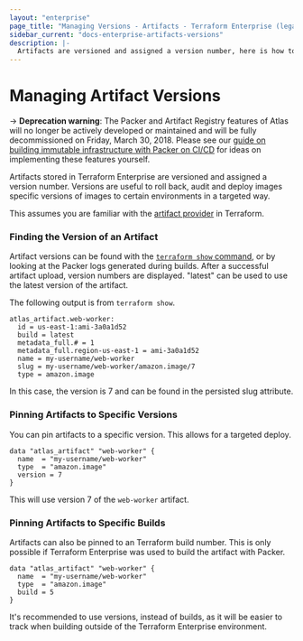 ```yaml
---
layout: "enterprise"
page_title: "Managing Versions - Artifacts - Terraform Enterprise (legacy)"
sidebar_current: "docs-enterprise-artifacts-versions"
description: |-
  Artifacts are versioned and assigned a version number, here is how to manage the versions.
---
```


# Managing Artifact Versions

-> **Deprecation warning**:  The Packer and Artifact Registry features of Atlas will no longer be actively developed or maintained and will be fully decommissioned on Friday, March 30, 2018. Please see our [guide on building immutable infrastructure with Packer on CI/CD](https://www.packer.io/guides/packer-on-cicd/) for ideas on implementing these features yourself.

Artifacts stored in Terraform Enterprise are versioned and assigned a version
number. Versions are useful to roll back, audit and deploy images specific
versions of images to certain environments in a targeted way.

This assumes you are familiar with the [artifact provider](https://terraform.io/docs/providers/terraform-enterprise/index.html)
in Terraform.

### Finding the Version of an Artifact

Artifact versions can be found with the [`terraform show` command](https://terraform.io/docs/commands/show.html),
or by looking at the Packer logs generated during builds. After a
successful artifact upload, version numbers are displayed. "latest" can
be used to use the latest version of the artifact.

The following output is from `terraform show`.

```text
atlas_artifact.web-worker:
  id = us-east-1:ami-3a0a1d52
  build = latest
  metadata_full.# = 1
  metadata_full.region-us-east-1 = ami-3a0a1d52
  name = my-username/web-worker
  slug = my-username/web-worker/amazon.image/7
  type = amazon.image
```

In this case, the version is 7 and can be found in the persisted slug
attribute.

### Pinning Artifacts to Specific Versions

You can pin artifacts to a specific version. This allows for a targeted
deploy.

```hcl
data "atlas_artifact" "web-worker" {
  name  = "my-username/web-worker"
  type  = "amazon.image"
  version = 7
}
```

This will use version 7 of the `web-worker` artifact.

### Pinning Artifacts to Specific Builds

Artifacts can also be pinned to an Terraform build number. This is only
possible if Terraform Enterprise was used to build the artifact with Packer.

```hcl
data "atlas_artifact" "web-worker" {
  name  = "my-username/web-worker"
  type  = "amazon.image"
  build = 5
}
```

It's recommended to use versions, instead of builds, as it will be easier to
track when building outside of the Terraform Enterprise environment.
